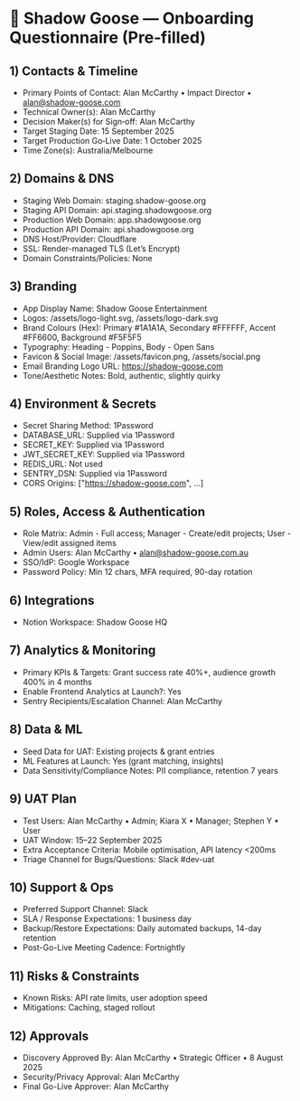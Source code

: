 # 📝 Shadow Goose — Onboarding Questionnaire (Pre‑filled)

## 1) Contacts & Timeline

- Primary Points of Contact: Alan McCarthy • Impact Director • <alan@shadow-goose.com>
- Technical Owner(s): Alan McCarthy
- Decision Maker(s) for Sign‑off: Alan McCarthy
- Target Staging Date: 15 September 2025
- Target Production Go‑Live Date: 1 October 2025
- Time Zone(s): Australia/Melbourne

## 2) Domains & DNS

- Staging Web Domain: staging.shadow-goose.org
- Staging API Domain: api.staging.shadowgoose.org
- Production Web Domain: app.shadowgoose.org
- Production API Domain: api.shadowgoose.org
- DNS Host/Provider: Cloudflare
- SSL: Render-managed TLS (Let’s Encrypt)
- Domain Constraints/Policies: None

## 3) Branding

- App Display Name: Shadow Goose Entertainment
- Logos: /assets/logo-light.svg, /assets/logo-dark.svg
- Brand Colours (Hex): Primary #1A1A1A, Secondary #FFFFFF, Accent #FF6600, Background #F5F5F5
- Typography: Heading - Poppins, Body - Open Sans
- Favicon & Social Image: /assets/favicon.png, /assets/social.png
- Email Branding Logo URL: <https://shadow-goose.com>
- Tone/Aesthetic Notes: Bold, authentic, slightly quirky

## 4) Environment & Secrets

- Secret Sharing Method: 1Password
- DATABASE_URL: Supplied via 1Password
- SECRET_KEY: Supplied via 1Password
- JWT_SECRET_KEY: Supplied via 1Password
- REDIS_URL: Not used
- SENTRY_DSN: Supplied via 1Password
- CORS Origins: ["https://shadow-goose.com", ...]

## 5) Roles, Access & Authentication

- Role Matrix: Admin - Full access; Manager - Create/edit projects; User - View/edit assigned items
- Admin Users: Alan McCarthy • <alan@shadow-goose.com.au>
- SSO/IdP: Google Workspace
- Password Policy: Min 12 chars, MFA required, 90-day rotation

## 6) Integrations

- Notion Workspace: Shadow Goose HQ

## 7) Analytics & Monitoring

- Primary KPIs & Targets: Grant success rate 40%+, audience growth 400% in 4 months
- Enable Frontend Analytics at Launch?: Yes
- Sentry Recipients/Escalation Channel: Alan McCarthy

## 8) Data & ML

- Seed Data for UAT: Existing projects & grant entries
- ML Features at Launch: Yes (grant matching, insights)
- Data Sensitivity/Compliance Notes: PII compliance, retention 7 years

## 9) UAT Plan

- Test Users: Alan McCarthy • Admin; Kiara X • Manager; Stephen Y • User
- UAT Window: 15–22 September 2025
- Extra Acceptance Criteria: Mobile optimisation, API latency <200ms
- Triage Channel for Bugs/Questions: Slack #dev-uat

## 10) Support & Ops

- Preferred Support Channel: Slack
- SLA / Response Expectations: 1 business day
- Backup/Restore Expectations: Daily automated backups, 14-day retention
- Post-Go-Live Meeting Cadence: Fortnightly

## 11) Risks & Constraints

- Known Risks: API rate limits, user adoption speed
- Mitigations: Caching, staged rollout

## 12) Approvals

- Discovery Approved By: Alan McCarthy • Strategic Officer • 8 August 2025
- Security/Privacy Approval: Alan McCarthy
- Final Go-Live Approver: Alan McCarthy
